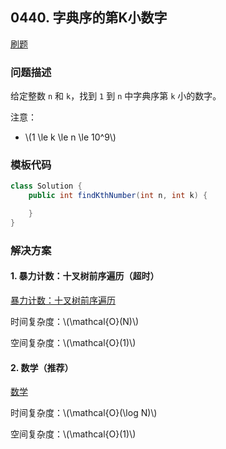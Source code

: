 <script src="https://cdn.bootcss.com/mathjax/2.7.7/MathJax.js?config=TeX-AMS-MML_HTMLorMML"></script>

## 0440. 字典序的第K小数字

[刷题](qu0440/solu/Solution.java)

### 问题描述

给定整数 `n` 和 `k`，找到 `1` 到 `n` 中字典序第 `k` 小的数字。

注意：

* \\(1 \le k \le n \le 10^9\\)

### 模板代码

``` java
class Solution {
    public int findKthNumber(int n, int k) {

    }
}
```

### 解决方案

#### 1. 暴力计数：十叉树前序遍历（超时）

[暴力计数：十叉树前序遍历](qu0440/solu1/Solution.java)

时间复杂度：\\(\mathcal{O}(N)\\)

空间复杂度：\\(\mathcal{O}(1)\\)

#### 2. 数学（推荐）

[数学](qu0440/solu2/Solution.java)

时间复杂度：\\(\mathcal{O}(\log N)\\)

空间复杂度：\\(\mathcal{O}(1)\\)
